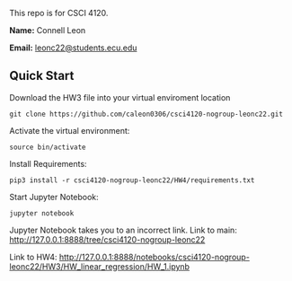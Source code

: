 This repo is for CSCI 4120.

**Name:** Connell Leon

**Email:** leonc22@students.ecu.edu

## Quick Start

Download the HW3 file into your virtual enviroment location
```
git clone https://github.com/caleon0306/csci4120-nogroup-leonc22.git
```

Activate the virtual environment:
```
source bin/activate
```

Install Requirements:
```
pip3 install -r csci4120-nogroup-leonc22/HW4/requirements.txt
```

Start Jupyter Notebook:
```
jupyter notebook
```

Jupyter Notebook takes you to an incorrect link.
Link to main:
http://127.0.0.1:8888/tree/csci4120-nogroup-leonc22

Link to HW4:
http://127.0.0.1:8888/notebooks/csci4120-nogroup-leonc22/HW3/HW_linear_regression/HW_1.ipynb
